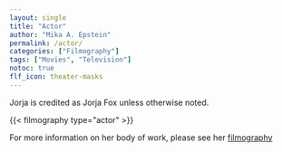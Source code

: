 ```yaml
---
layout: single
title: "Actor"
author: "Mika A. Epstein"
permalink: /actor/
categories: ["Filmography"]
tags: ["Movies", "Television"]
notoc: true
flf_icon: theater-masks
---
```


Jorja is credited as Jorja Fox unless otherwise noted.

{{< filmography type="actor" >}}

For more information on her body of work, please see her [filmography](/library/filmography/)
